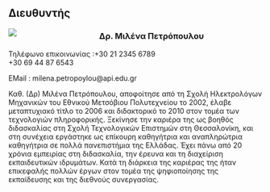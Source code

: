 <h2>Διευθυντής</h2>
<div style="width:160px; float:left; margin-right:20px;margin-bottom:6px;">
<img src="images/depts/principal.jpg"/>
</div>
<h3>Δρ. Μιλένα Πετρόπουλου</h3>
<p>Τηλέφωνο επικοινωνίας :+30 21 2345 6789<br/>+30 69 44 87 6543</p>
<p>EMail : milena.petropoylou@api.edu.gr</p>
<p><b></b>Καθ. (Δρ) Μιλένα Πετρόπουλου, αποφοίτησε από τη Σχολή Ηλεκτρολόγων Μηχανικών του Εθνικού Μετσόβιου Πολυτεχνείου το 2002, έλαβε μεταπτυχιακό τίτλο το 2006 και διδακτορικό το 2010 στον τομέα των τεχνολογιών πληροφορικής. Ξεκίνησε την καριέρα της ως βοηθός διδασκαλίας στη Σχολή Τεχνολογικών Επιστημών στη Θεσσαλονίκη, και στη συνέχεια εργάστηκε ως επίκουρη καθηγήτρια και αναπληρώτρια καθηγήτρια σε πολλά πανεπιστήμια της Ελλάδας. Έχει πάνω από 20 χρόνια εμπειρίας στη διδασκαλία, την έρευνα και τη διαχείριση εκπαιδευτικών ιδρυμάτων. Κατά τη διάρκεια της καριέρας της ήταν επικεφαλής πολλών έργων στον τομέα της ψηφιοποίησης της εκπαίδευσης και της διεθνούς συνεργασίας.</p>

